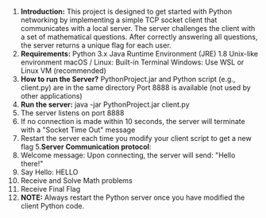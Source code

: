1. **Introduction:**
This project is designed to get started with Python networking by implementing a simple TCP socket client that communicates with a local server. The server challenges the client with a set of mathematical questions. After correctly answering all questions, the server returns a unique flag for each user.
2. **Requirements:**
Python 3.x
Java Runtime Environment (JRE) 1.8
Unix-like environment
  macOS / Linux: Built-in Terminal
  Windows: Use WSL or Linux VM (recommended)
3. **How to run the Server?**
PythonProject.jar and Python script (e.g., client.py) are in the same directory
Port 8888 is available (not used by other applications)
4. **Run the server:**
java -jar PythonProject.jar client.py
1. The server listens on port 8888
2. If no connection is made within 10 seconds, the server will terminate with a "Socket Time Out" message
3. Restart the server each time you modify your client script to get a new flag
5.**Server Communication protocol**:
1. Welcome message: Upon connecting, the server will send: "Hello there!"
2. Say Hello: HELLO <Husky name>
3. Receive and Solve Math problems
4. Receive Final Flag
6. **NOTE:**
Always restart the Python server once you have modified the client Python code.


